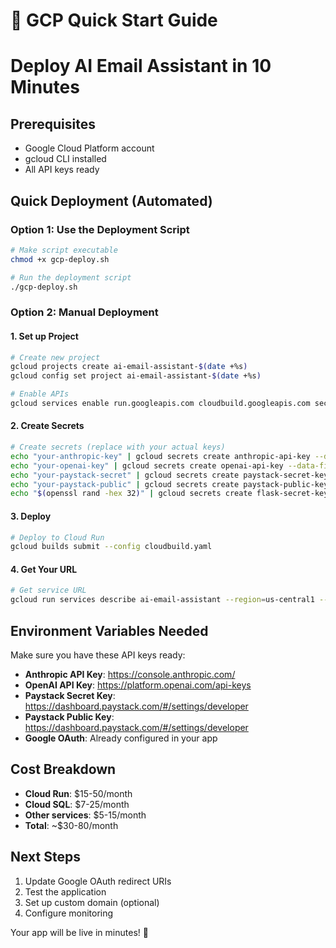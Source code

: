 # 🚀 GCP Quick Start Guide
# Deploy AI Email Assistant in 10 Minutes

## Prerequisites
- Google Cloud Platform account
- gcloud CLI installed
- All API keys ready

## Quick Deployment (Automated)

### Option 1: Use the Deployment Script
```bash
# Make script executable
chmod +x gcp-deploy.sh

# Run the deployment script
./gcp-deploy.sh
```

### Option 2: Manual Deployment

#### 1. Set up Project
```bash
# Create new project
gcloud projects create ai-email-assistant-$(date +%s)
gcloud config set project ai-email-assistant-$(date +%s)

# Enable APIs
gcloud services enable run.googleapis.com cloudbuild.googleapis.com secretmanager.googleapis.com
```

#### 2. Create Secrets
```bash
# Create secrets (replace with your actual keys)
echo "your-anthropic-key" | gcloud secrets create anthropic-api-key --data-file=-
echo "your-openai-key" | gcloud secrets create openai-api-key --data-file=-
echo "your-paystack-secret" | gcloud secrets create paystack-secret-key --data-file=-
echo "your-paystack-public" | gcloud secrets create paystack-public-key --data-file=-
echo "$(openssl rand -hex 32)" | gcloud secrets create flask-secret-key --data-file=-
```

#### 3. Deploy
```bash
# Deploy to Cloud Run
gcloud builds submit --config cloudbuild.yaml
```

#### 4. Get Your URL
```bash
# Get service URL
gcloud run services describe ai-email-assistant --region=us-central1 --format="value(status.url)"
```

## Environment Variables Needed

Make sure you have these API keys ready:
- **Anthropic API Key**: https://console.anthropic.com/
- **OpenAI API Key**: https://platform.openai.com/api-keys
- **Paystack Secret Key**: https://dashboard.paystack.com/#/settings/developer
- **Paystack Public Key**: https://dashboard.paystack.com/#/settings/developer
- **Google OAuth**: Already configured in your app

## Cost Breakdown
- **Cloud Run**: $15-50/month
- **Cloud SQL**: $7-25/month  
- **Other services**: $5-15/month
- **Total**: ~$30-80/month

## Next Steps
1. Update Google OAuth redirect URIs
2. Test the application
3. Set up custom domain (optional)
4. Configure monitoring

Your app will be live in minutes! 🎉 